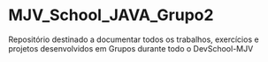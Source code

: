 # MJV_School_JAVA_Grupo2
Repositório destinado a documentar todos os trabalhos, exercícios e projetos desenvolvidos em Grupos durante todo o DevSchool-MJV
